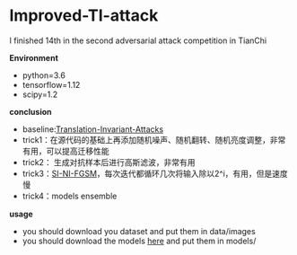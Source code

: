 # Improved-TI-attack
 I finished 14th in  the second adversarial attack competition in TianChi
 
**Environment**
* python=3.6
* tensorflow=1.12
* scipy=1.2

**conclusion**  
* baseline:[Translation-Invariant-Attacks](https://github.com/dongyp13/Translation-Invariant-Attacks)  
* trick1：在源代码的基础上再添加随机噪声、随机翻转、随机亮度调整，非常有用，可以提高迁移性能  
* trick2： 生成对抗样本后进行高斯滤波，非常有用  
* trick3：[SI-NI-FGSM](https://arxiv.org/abs/1908.06281)，每次迭代都循环几次将输入除以2^i，有用，但是速度慢  
* trick4：models ensemble 

**usage**
* you should download you dataset and put them in data/images
* you should download the models [here](https://github.com/tensorflow/models/tree/master/research/slim) and put them in models/
